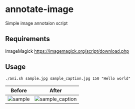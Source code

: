 # annotate-image
Simple image annotaion script

## Requirements
ImageMagick https://imagemagick.org/script/download.php

## Usage
```
./ani.sh sample.jpg sample_caption.jpg 150 "Hello world"
```

| Before      | After |
| ----------- | ----------- |
| ![sample](https://user-images.githubusercontent.com/1484529/159169246-742e511a-1c5b-45de-94f4-f5e8b6f8f284.jpg)      | ![sample_caption](https://user-images.githubusercontent.com/1484529/159169251-058a87a6-21b0-4dbc-a8a6-17f1916fb24b.jpg)       |
